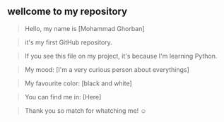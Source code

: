## wellcome to my repository ##

>Hello, my name is [Mohammad Ghorban]

> it's my first GitHub repository.

>If you see this file on my project, it's because I'm learning Python.

>My mood: [I'm a very curious person about everythings]

>My favourite color: [black and white]

>You can find me in: [Here]

>Thank you so match for whatching me! ☺
